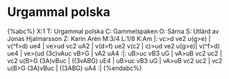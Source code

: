 # Urgammal polska

{%abc%}
X:1
T: Urgammal polska
C: Gammelspaken
O: Särna
S: Utlärd av Jonas Hjalmarsson
Z: Karin Arén
M:3/4
L:1/8
K:Am
|: vc>d ve2 u(g>e) | v(^f>d) ue4 | ve>ud vc2 uA2 | v(d>f) ue2 v(c2 |
c)>ud ve2 u(g>e)| v(^f>d) ue4 | ve>(ud (3c)vAuc vB>G | vA2 uA4 :|:
uB>uc vB3 uG | vA>uB vc2 uc2 | vc2 u(B>G (3A)vBuc | ((3vABG) uE4 |
uB>uc vB3 uG | vA>uB vc2 uc2 | vc2 u(B>G (3A)vBuc | ((3ABG) uA4 :| 
{%endabc%}
